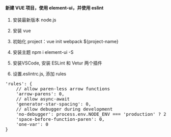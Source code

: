 #### 新建 VUE 项目，使用 element-ui，并使用 eslint
1. 安装最新版本 node.js

1. 安装 vue

1. 初始化 project：vue init webpack ${project-name}

1. 安装主题 npm i element-ui -S

1. 安装VSCode, 安装 ESLint 和 Vetur 两个插件

1. 设置.eslintrc.js, 添加 rules
<pre>
'rules': {
    // allow paren-less arrow functions
    'arrow-parens': 0,
    // allow async-await
    'generator-star-spacing': 0,
    // allow debugger during development
    'no-debugger': process.env.NODE_ENV === 'production' ? 2 : 0,
    'space-before-function-paren': 0,
    'one-var': 0
}
</pre>
